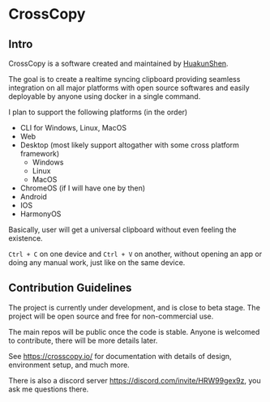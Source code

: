 # CrossCopy

## Intro

CrossCopy is a software created and maintained by [HuakunShen](https://github.com/HuakunShen).

The goal is to create a realtime syncing clipboard providing seamless integration on all major platforms 
with open source softwares and easily deployable by anyone using docker in a single command.

I plan to support the following platforms (in the order)
- CLI for Windows, Linux, MacOS
- Web
- Desktop (most likely support altogather with some cross platform framework)
  - Windows
  - Linux
  - MacOS
- ChromeOS (if I will have one by then)
- Android
- IOS
- HarmonyOS

Basically, user will get a universal clipboard without even feeling the existence. 

`Ctrl + C` on one device and `Ctrl + V` on another, without opening an app or doing any manual work, just like on the same device.

## Contribution Guidelines

The project is currently under development, and is close to beta stage. The project will be open source and free for non-commercial use.

The main repos will be public once the code is stable. Anyone is welcomed to contribute, there will be more details later.

See https://crosscopy.io/ for documentation with details of design, environment setup, and much more.

There is also a discord server https://discord.com/invite/HRW99gex9z, you ask me questions there.

